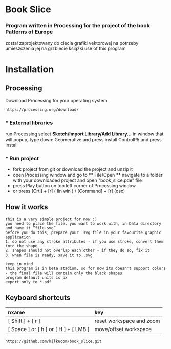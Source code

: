 # Book Slice

### Program written in Processing for the project of the book Patterns of Europe
został zaprojektowany do ciecia grafiki vektorowej na potrzeby umieszczenia jej na
grzbiecie książki use of this program
# Installation
## Processing
Download Processing for your operating system

    https://processing.org/download/

### * External libraries
run Processing
select **Sketch/Import Library/Add Library...**
in window that will popup, type down:
    Geomerative and press install
    ControlP5 and press install

### * Run project
- fork project from git or download the project and unzip it
- open Processing window and go to ** File/Open **
navigate to a folder with your downloaded project and open "book_slice.pde" file
- press Play button on top left corner of Processing window
- or press
[Crtl] + [r] ( lin win ) / [Command] + [r] (osx)


## How it works
    this is a very simple project for now :)
    you need to place the file, you want to work with, in Data directory and name it “file.svg”
    before you do this, prepare your .svg file in your favourite graphic application
    1. do not use any stroke attributes - if you use stroke, convert them into the shape
    2. shapes should not overlap each other - if they do so, fix it
    3. when file is ready, save it to .svg

    keep in mind
    this program is in beta stadium, so for now its doesn't support colors - the final file will contain only the black shapes
    program default units is px
    export only to *.pdf  

## Keyboard shortcuts

| nxame | key |
| :--- | :-- |
| [ Shift ] + [ r ] | reset workspace and zoom |
| [ Space ] or [ h ] or [ H ] + [ LMB ] | move/offset workspace |
`https://github.com/kilkucom/book_slice.git `
